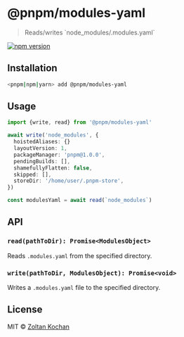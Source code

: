 # @pnpm/modules-yaml

> Reads/writes \`node_modules/.modules.yaml\`

<!--@shields('npm')-->
[![npm version](https://img.shields.io/npm/v/@pnpm/modules-yaml.svg)](https://www.npmjs.com/package/@pnpm/modules-yaml)
<!--/@-->

## Installation

```sh
<pnpm|npm|yarn> add @pnpm/modules-yaml
```

## Usage

```ts
import {write, read} from '@pnpm/modules-yaml'

await write('node_modules', {
  hoistedAliases: {}
  layoutVersion: 1,
  packageManager: 'pnpm@1.0.0',
  pendingBuilds: [],
  shamefullyFlatten: false,
  skipped: [],
  storeDir: '/home/user/.pnpm-store',
})

const modulesYaml = await read(`node_modules`)
```

## API

### `read(pathToDir): Promise<ModulesObject>`

Reads `.modules.yaml` from the specified directory.

### `write(pathToDir, ModulesObject): Promise<void>`

Writes a `.modules.yaml` file to the specified directory.

## License

MIT © [Zoltan Kochan](https://www.kochan.io/)
